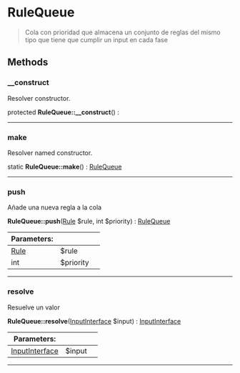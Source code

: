 
                                                                                                                                            
    
# RuleQueue


> Cola con prioridad que almacena un conjunto de reglas del mismo tipo que tiene que cumplir un input en cada fase
>
> 








## Methods

### __construct
Resolver constructor.


protected **RuleQueue::__construct**() : 



---


### make
Resolver named constructor.


static **RuleQueue::make**() : [RuleQueue](../../../RuleQueue.md)



---


### push
Añade una nueva regla a la cola


**RuleQueue::push**([Rule](../../../Rule.md) $rule, int $priority) : [RuleQueue](../../../RuleQueue.md)


|Parameters: | | |
| --- | --- | --- |
|[Rule](../../../Rule.md) |$rule |  |
|int |$priority |  |

---


### resolve
Resuelve un valor


**RuleQueue::resolve**([InputInterface](../../../InputInterface.md) $input) : [InputInterface](../../../InputInterface.md)


|Parameters: | | |
| --- | --- | --- |
|[InputInterface](../../../InputInterface.md) |$input |  |

---


                                                                                                                                                                                                                                                                                                                                                                                                            
    
                                                                                                                                                                                                                                                                             
                